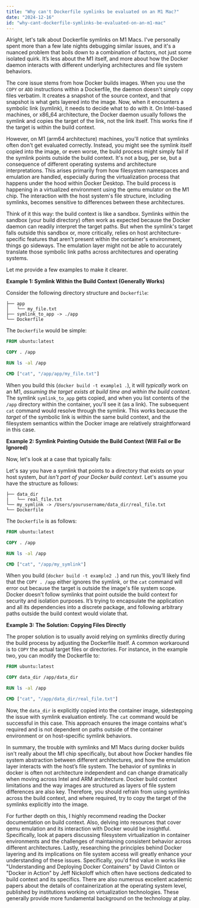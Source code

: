 ```yaml
---
title: "Why can't Dockerfile symlinks be evaluated on an M1 Mac?"
date: "2024-12-16"
id: "why-cant-dockerfile-symlinks-be-evaluated-on-an-m1-mac"
---
```


Alright, let's talk about Dockerfile symlinks on M1 Macs. I've personally spent more than a few late nights debugging similar issues, and it's a nuanced problem that boils down to a combination of factors, not just some isolated quirk. It’s less about the M1 itself, and more about how the Docker daemon interacts with different underlying architectures and file system behaviors.

The core issue stems from how Docker builds images. When you use the `COPY` or `ADD` instructions within a Dockerfile, the daemon doesn't simply copy files verbatim. It creates a snapshot of the source context, and that snapshot is what gets layered into the image. Now, when it encounters a symbolic link (symlink), it needs to decide what to do with it. On Intel-based machines, or x86_64 architecture, the Docker daemon usually follows the symlink and copies the target of the link, not the link itself. This works fine if the target is within the build context.

However, on M1 (arm64 architecture) machines, you'll notice that symlinks often don't get evaluated correctly. Instead, you might see the symlink itself copied into the image, or even worse, the build process might simply fail if the symlink points outside the build context. It's not a bug, per se, but a consequence of different operating systems and architecture interpretations. This arises primarily from how filesystem namespaces and emulation are handled, especially during the virtualization process that happens under the hood within Docker Desktop. The build process is happening in a virtualized environment using the qemu emulator on the M1 chip. The interaction with the host system's file structure, including symlinks, becomes sensitive to differences between these architectures.

Think of it this way: the build context is like a sandbox. Symlinks within the sandbox (your build directory) often work as expected because the Docker daemon can readily interpret the target paths. But when the symlink's target falls outside this sandbox or, more critically, relies on host architecture-specific features that aren't present within the container's environment, things go sideways. The emulation layer might not be able to accurately translate those symbolic link paths across architectures and operating systems.

Let me provide a few examples to make it clearer.

**Example 1: Symlink Within the Build Context (Generally Works)**

Consider the following directory structure and `Dockerfile`:

```
├── app
│   └── my_file.txt
├── symlink_to_app -> ./app
└── Dockerfile
```

The `Dockerfile` would be simple:

```dockerfile
FROM ubuntu:latest

COPY . /app

RUN ls -al /app

CMD ["cat", "/app/app/my_file.txt"]

```

When you build this (`docker build -t example1 .`), it will *typically* work on an M1, *assuming the target exists at build time and within the build context*. The symlink `symlink_to_app` gets copied, and when you list contents of the `/app` directory within the container, you'll see it (as a link). The subsequent `cat` command would resolve through the symlink. This works because the *target* of the symbolic link is within the same build context, and the filesystem semantics within the Docker image are relatively straightforward in this case.

**Example 2: Symlink Pointing Outside the Build Context (Will Fail or Be Ignored)**

Now, let's look at a case that typically fails:

Let's say you have a symlink that points to a directory that exists on your host system, *but isn't part of your Docker build context*. Let's assume you have the structure as follows:

```
├── data_dir
|   └── real_file.txt
└── my_symlink -> /Users/yourusername/data_dir/real_file.txt
└── Dockerfile
```

The `Dockerfile` is as follows:
```dockerfile
FROM ubuntu:latest

COPY . /app

RUN ls -al /app

CMD ["cat", "/app/my_symlink"]
```
When you build (`docker build -t example2 .`) and run this, you’ll likely find that the `COPY . /app` either ignores the symlink, or the `cat` command will error out because the target is outside the image's file system scope. Docker doesn't follow symlinks that point outside the build context for security and isolation purposes. It’s trying to encapsulate the application and all its dependencies into a discrete package, and following arbitrary paths outside the build context would violate that.

**Example 3: The Solution: Copying Files Directly**

The proper solution is to usually avoid relying on symlinks directly during the build process by adjusting the Dockerfile itself. A common workaround is to `COPY` the actual target files or directories. For instance, in the example two, you can modify the Dockerfile to:

```dockerfile
FROM ubuntu:latest

COPY data_dir /app/data_dir

RUN ls -al /app

CMD ["cat", "/app/data_dir/real_file.txt"]
```

Now, the `data_dir` is explicitly copied into the container image, sidestepping the issue with symlink evaluation entirely. The `cat` command would be successful in this case. This approach ensures the image contains what's required and is not dependent on paths outside of the container environment or on host-specific symlink behaviors.

In summary, the trouble with symlinks and M1 Macs during docker builds isn't really about the M1 chip specifically, but about how Docker handles file system abstraction between different architectures, and how the emulation layer interacts with the host’s file system. The behavior of symlinks in docker is often not architecture independent and can change dramatically when moving across Intel and ARM architecture. Docker build context limitations and the way images are structured as layers of file system differences are also key. Therefore, you should refrain from using symlinks across the build context, and where required, try to copy the target of the symlinks explicitly into the image.

For further depth on this, I highly recommend reading the Docker documentation on build context. Also, delving into resources that cover qemu emulation and its interaction with Docker would be insightful. Specifically, look at papers discussing filesystem virtualization in container environments and the challenges of maintaining consistent behavior across different architectures. Lastly, researching the principles behind Docker layering and its implications on file system access will greatly enhance your understanding of these issues. Specifically, you'd find value in works like "Understanding and Deploying Docker Containers" by David Clinton or "Docker in Action" by Jeff Nickoloff which often have sections dedicated to build context and its specifics. There are also numerous excellent academic papers about the details of containerization at the operating system level, published by institutions working on virtualization technologies. These generally provide more fundamental background on the technology at play.
